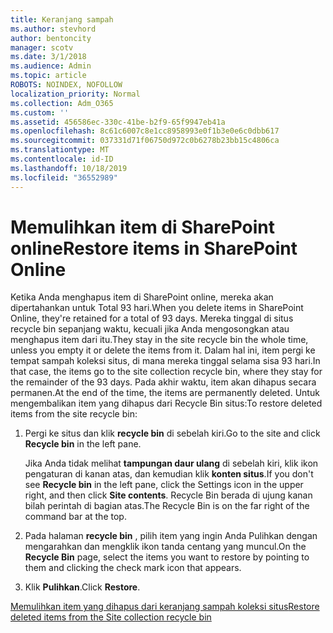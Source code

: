 ```yaml
---
title: Keranjang sampah
ms.author: stevhord
author: bentoncity
manager: scotv
ms.date: 3/1/2018
ms.audience: Admin
ms.topic: article
ROBOTS: NOINDEX, NOFOLLOW
localization_priority: Normal
ms.collection: Adm_O365
ms.custom: ''
ms.assetid: 456586ec-330c-41be-b2f9-65f9947eb41a
ms.openlocfilehash: 8c61c6007c8e1cc8958993e0f1b3e0e6c0dbb617
ms.sourcegitcommit: 037331d71f06750d972c0b6278b23bb15c4806ca
ms.translationtype: MT
ms.contentlocale: id-ID
ms.lasthandoff: 10/18/2019
ms.locfileid: "36552989"
---
```

# <a name="restore-items-in-sharepoint-online"></a><span data-ttu-id="e2f28-102">Memulihkan item di SharePoint online</span><span class="sxs-lookup"><span data-stu-id="e2f28-102">Restore items in SharePoint Online</span></span>

<span data-ttu-id="e2f28-103">Ketika Anda menghapus item di SharePoint online, mereka akan dipertahankan untuk Total 93 hari.</span><span class="sxs-lookup"><span data-stu-id="e2f28-103">When you delete items in SharePoint Online, they're retained for a total of 93 days.</span></span> <span data-ttu-id="e2f28-104">Mereka tinggal di situs recycle bin sepanjang waktu, kecuali jika Anda mengosongkan atau menghapus item dari itu.</span><span class="sxs-lookup"><span data-stu-id="e2f28-104">They stay in the site recycle bin the whole time, unless you empty it or delete the items from it.</span></span> <span data-ttu-id="e2f28-105">Dalam hal ini, item pergi ke tempat sampah koleksi situs, di mana mereka tinggal selama sisa 93 hari.</span><span class="sxs-lookup"><span data-stu-id="e2f28-105">In that case, the items go to the site collection recycle bin, where they stay for the remainder of the 93 days.</span></span> <span data-ttu-id="e2f28-106">Pada akhir waktu, item akan dihapus secara permanen.</span><span class="sxs-lookup"><span data-stu-id="e2f28-106">At the end of the time, the items are permanently deleted.</span></span> <span data-ttu-id="e2f28-107">Untuk mengembalikan item yang dihapus dari Recycle Bin situs:</span><span class="sxs-lookup"><span data-stu-id="e2f28-107">To restore deleted items from the site recycle bin:</span></span>
  
1. <span data-ttu-id="e2f28-108">Pergi ke situs dan klik **recycle bin** di sebelah kiri.</span><span class="sxs-lookup"><span data-stu-id="e2f28-108">Go to the site and click **Recycle bin** in the left pane.</span></span> 
    
    <span data-ttu-id="e2f28-109">Jika Anda tidak melihat **tampungan daur ulang** di sebelah kiri, klik ikon pengaturan di kanan atas, dan kemudian klik **konten situs**.</span><span class="sxs-lookup"><span data-stu-id="e2f28-109">If you don't see **Recycle bin** in the left pane, click the Settings icon in the upper right, and then click **Site contents**.</span></span> <span data-ttu-id="e2f28-110">Recycle Bin berada di ujung kanan bilah perintah di bagian atas.</span><span class="sxs-lookup"><span data-stu-id="e2f28-110">The Recycle Bin is on the far right of the command bar at the top.</span></span>
    
2. <span data-ttu-id="e2f28-111">Pada halaman **recycle bin** , pilih item yang ingin Anda Pulihkan dengan mengarahkan dan mengklik ikon tanda centang yang muncul.</span><span class="sxs-lookup"><span data-stu-id="e2f28-111">On the **Recycle Bin** page, select the items you want to restore by pointing to them and clicking the check mark icon that appears.</span></span> 
    
3. <span data-ttu-id="e2f28-112">Klik **Pulihkan**.</span><span class="sxs-lookup"><span data-stu-id="e2f28-112">Click **Restore**.</span></span>
    
[<span data-ttu-id="e2f28-113">Memulihkan item yang dihapus dari keranjang sampah koleksi situs</span><span class="sxs-lookup"><span data-stu-id="e2f28-113">Restore deleted items from the Site collection recycle bin</span></span>](https://go.microsoft.com/fwlink/?linkid=866439)
  

